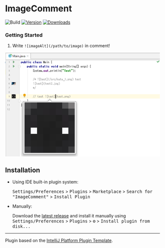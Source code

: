 # ImageComment

![Build](https://github.com/syuchan1005/ImageComment/workflows/Build/badge.svg)
[![Version](https://img.shields.io/jetbrains/plugin/v/11170.svg)](https://plugins.jetbrains.com/plugin/11170)
[![Downloads](https://img.shields.io/jetbrains/plugin/d/11170.svg)](https://plugins.jetbrains.com/plugin/11170)

<!-- Plugin description -->
### Getting Started
1. Write `![imageAlt](/path/to/image)` in comment!
<!-- Plugin description end -->

![Editor](screenshot/sample.png)

## Installation

- Using IDE built-in plugin system:
  
  <kbd>Settings/Preferences</kbd> > <kbd>Plugins</kbd> > <kbd>Marketplace</kbd> > <kbd>Search for "ImageComment"</kbd> >
  <kbd>Install Plugin</kbd>
  
- Manually:

  Download the [latest release](https://github.com/syuchan1005/ImageComment/releases/latest) and install it manually using
  <kbd>Settings/Preferences</kbd> > <kbd>Plugins</kbd> > <kbd>⚙️</kbd> > <kbd>Install plugin from disk...</kbd>


---
Plugin based on the [IntelliJ Platform Plugin Template][template].

[template]: https://github.com/JetBrains/intellij-platform-plugin-template
